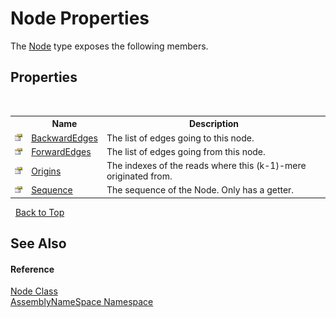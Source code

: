 # Node Properties
 

The <a href="327f29f7-ef35-58ae-f8a5-1d2b1b3bcf7b">Node</a> type exposes the following members.


## Properties
&nbsp;<table><tr><th></th><th>Name</th><th>Description</th></tr><tr><td>![Public property](media/pubproperty.gif "Public property")</td><td><a href="2fab454d-a29c-9a1c-6b89-34839fa2193d">BackwardEdges</a></td><td>
The list of edges going to this node.</td></tr><tr><td>![Public property](media/pubproperty.gif "Public property")</td><td><a href="b9a9bb75-04c1-3c40-7266-f33f1aed09ec">ForwardEdges</a></td><td>
The list of edges going from this node.</td></tr><tr><td>![Public property](media/pubproperty.gif "Public property")</td><td><a href="e808b725-a3ad-408d-e9a1-79fdf86dd9fa">Origins</a></td><td>
The indexes of the reads where this (k-1)-mere originated from.</td></tr><tr><td>![Public property](media/pubproperty.gif "Public property")</td><td><a href="eba81740-d85f-741a-312d-ef1244d68c05">Sequence</a></td><td>
The sequence of the Node. Only has a getter.</td></tr></table>&nbsp;
<a href="#node-properties">Back to Top</a>

## See Also


#### Reference
<a href="327f29f7-ef35-58ae-f8a5-1d2b1b3bcf7b">Node Class</a><br /><a href="6bcc80ef-5cfd-db5f-1eb2-7297d1c16397">AssemblyNameSpace Namespace</a><br />